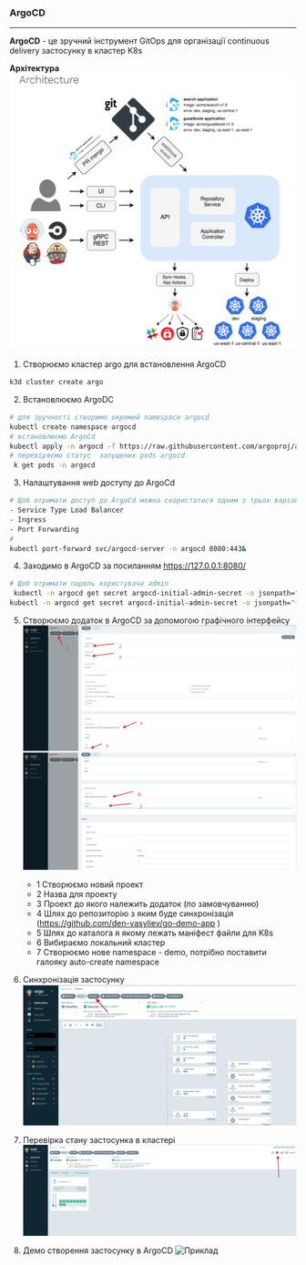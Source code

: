 ### ArgoCD
-------
**ArgoCD** - це зручний інструмент GitOps для організації continuous delivery застосунку в кластер K8s

**Архітектура**
![ArgoDC](https://github.com/vshpelyk/4.4.AsciiArtify/blob/main/doc/argocd_arch.png)

1. Створюємо кластер argo для встановлення ArgoCD
```sh
k3d cluster create argo
```
2. Встановлюємо ArgoDC
```sh
# для зручності створимо окремий namespace argocd
kubectl create namespace argocd
# встановлюємо ArgoCd
kubectl apply -n argocd -f https://raw.githubusercontent.com/argoproj/argo-cd/stable/manifests/install.yaml
# перевіряємо статус  запущених pods argocd
 k get pods -n argocd
 ```
3. Налаштування web доступу до ArgoCd
```sh
# Щоб отримати доступ до ArgoCd можна скористатися одним з трьох варіантів 
- Service Type Load Balancer
- Ingress
- Port Forwarding
# 
kubectl port-forward svc/argocd-server -n argocd 8080:443&

```
4. Заходимо в ArgoCD за посиланням https://127.0.0.1:8080/
```sh
# Щоб отримати пароль користувача admin
 kubectl -n argocd get secret argocd-initial-admin-secret -o jsonpath="{.data.password}"
kubectl -n argocd get secret argocd-initial-admin-secret -o jsonpath="{.data.password}"|base64 -d;echo  
```
5. Створюємо додаток в ArgoCD за допомогою графічного інтерфейсу
![ArgoDC](https://github.com/vshpelyk/4.4.AsciiArtify/blob/main/doc/create-argocd.png)
![ArgoDC](https://github.com/vshpelyk/4.4.AsciiArtify/blob/main/doc/create-argocd2.png)
   - 1 Створюємо новий проект
   - 2 Назва для проекту
   - 3 Проект до якого належить додаток (по замовчуванню)
   - 4 Шлях до репозиторію з яким буде синхронізація (https://github.com/den-vasyliev/go-demo-app )
   - 5 Шлях до каталога я якому лежать маніфест файли для K8s
   - 6 Вибираємо локальний кластер
   - 7 Створюємо нове namespace - demo, потрібно поставити галояку auto-create namespace
6. Синхронізація застосунку
   ![ArgoDC](https://github.com/vshpelyk/4.4.AsciiArtify/blob/main/doc/create-argocd3.png)
7. Перевірка стану застосунка в кластері
![ArgoDC](https://github.com/vshpelyk/4.4.AsciiArtify/blob/main/doc/create-argocd4.png)

8. Демо створення застосунку в ArgoCD
![Приклад](https://github.com/vshpelyk/4.4.AsciiArtify/blob/main/doc/poc.gif)
